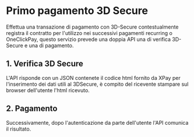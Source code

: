 # Primo pagamento 3D Secure
Effettua una transazione di pagamento con 3D-Secure contestualmente registra il contratto per l'utilizzo nei successivi pagamenti recurring o OneClickPay, questo servizio prevede una doppia API una di verifica 3D-Secure e una di pagamento.

## 1. Verifica 3D Secure
L'API risponde con un JSON contenete il codice html fornito da XPay per l'inserimento dei dati utili al 3DSecure, è compito del ricevente stampare sul browser dell'utente l'html ricevuto. 

## 2. Pagamento
Successivamente, dopo l'autenticazione da parte dell'utente l'API comunica il risultato.